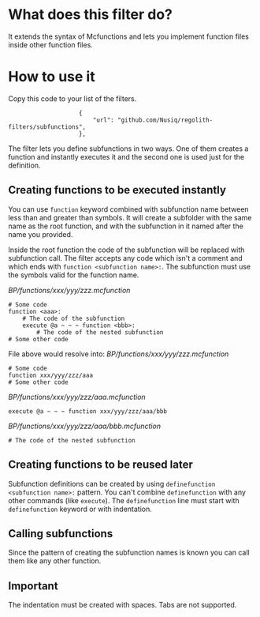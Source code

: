 # What does this filter do?
It extends the syntax of Mcfunctions and lets you implement function files
inside other function files.

# How to use it
Copy this code to your list of the filters.
```
                    {
                        "url": "github.com/Nusiq/regolith-filters/subfunctions",
                    },
```

The filter lets you define subfunctions in two ways. One of them creates a
function and instantly executes it and the second one is used just for the
definition.

## Creating functions to be executed instantly

You can use `function` keyword combined with subfunction name between less than
and greater than symbols. It will create a subfolder with the same name as
the root function, and with the subfunction in it named after the name you
provided.

Inside the root function the code of the subfunction will be replaced with
subfunction call. The filter accepts any code which isn't a comment and
which ends with `function <subfunction name>:`. The subfunction must use the
symbols valid for the function name.

*BP/functions/xxx/yyy/zzz.mcfunction*
```mcfunction
# Some code
function <aaa>:
    # The code of the subfunction
    execute @a ~ ~ ~ function <bbb>:
        # The code of the nested subfunction
# Some other code
```

File above would resolve into:
*BP/functions/xxx/yyy/zzz.mcfunction*
```mcfunction
# Some code
function xxx/yyy/zzz/aaa
# Some other code
```

*BP/functions/xxx/yyy/zzz/aaa.mcfunction*
```mcfunction
execute @a ~ ~ ~ function xxx/yyy/zzz/aaa/bbb
```

*BP/functions/xxx/yyy/zzz/aaa/bbb.mcfunction*
```mcfunction
# The code of the nested subfunction
```


## Creating functions to be reused later

Subfunction definitions can be created by using
`definefunction <subfunction name>:` pattern. You can't combine
`definefunction` with any other commands (like `execute`). The `definefunction`
line must start with `definefunction` keyword or with indentation.

## Calling subfunctions
Since the pattern of creating the subfunction names is known you can call them
like any other function.

## Important
The indentation must be created with spaces. Tabs are not supported.